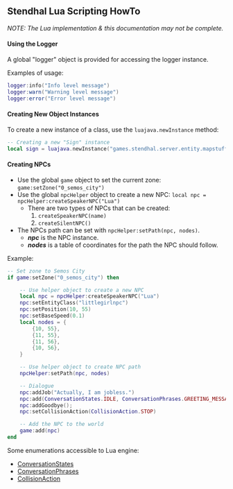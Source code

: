 ## Stendhal Lua Scripting HowTo

*NOTE: The Lua implementation & this documentation may not be complete.*

#### Using the Logger

A global "logger" object is provided for accessing the logger instance.

Examples of usage:
```lua
logger:info("Info level message")
logger:warn("Warning level message")
logger:error("Error level message")
```

#### Creating New Object Instances

To create a new instance of a class, use the `luajava.newInstance` method:

```lua
-- Creating a new "Sign" instance
local sign = luajava.newInstance("games.stendhal.server.entity.mapstuff.sign.Sign")
```

#### Creating NPCs

- Use the global `game` object to set the current zone: `game:setZone("0_semos_city")`
- Use the global `npcHelper` object to create a new NPC: `local npc = npcHelper:createSpeakerNPC("Lua")`
  - There are two types of NPCs that can be created:
    1. `createSpeakerNPC(name)`
    2. `createSilentNPC()`
- The NPCs path can be set with `npcHelper:setPath(npc, nodes)`.
  - ***npc*** is the NPC instance.
  - ***nodes*** is a table of coordinates for the path the NPC should follow.

Example:
```lua
-- Set zone to Semos City
if game:setZone("0_semos_city") then

	-- Use helper object to create a new NPC
	local npc = npcHelper:createSpeakerNPC("Lua")
	npc:setEntityClass("littlegirlnpc")
	npc:setPosition(10, 55)
	npc:setBaseSpeed(0.1)
	local nodes = {
		{10, 55},
		{11, 55},
		{11, 56},
		{10, 56},
	}

	-- Use helper object to create NPC path
	npcHelper:setPath(npc, nodes)

	-- Dialogue
	npc:addJob("Actually, I am jobless.")
	npc:add(ConversationStates.IDLE, ConversationPhrases.GREETING_MESSAGES, nil, ConversationStates.ATTENDING, "I am sad, because I do not have a job.", nil)
	npc:addGoodbye();
	npc:setCollisionAction(CollisionAction.STOP)

	-- Add the NPC to the world
	game:add(npc)
end
```

Some enumerations accessible to Lua engine:
- [ConversationStates](../../src/games/stendhal/server/entity/npc/ConversationStates.java)
- [ConversationPhrases](../../src/games/stendhal/server/entity/npc/ConversationPhrases.java)
- [CollisionAction](../../src/games/stendhal/server/entity/CollisionAction.java)
